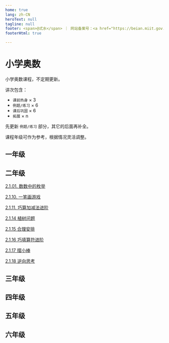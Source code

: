 ```yaml
---
home: true
lang: zh-CN
heroText: null
tagline: null
footer: <span>@弎水</span> ｜ 网站备案号：<a href="https://beian.miit.gov.cn/" target="_blank">粤ICP备2021176889号-1</a>
footerHtml: true

---
```


# 小学奥数

小学奥数课程，不定期更新。

讲次包含：
* `课前热身` × 3
* `例题/练习` × 6
* `课后巩固` × 6
* `拓展` × n

先更新 `例题/练习` 部分，其它的后面再补全。

课程年级可作为参考，根据情况灵活调整。

## 一年级

## 二年级

[2.1.01. 数数中的枚举](./02/2-1-01-数数中的枚举)

[2.1.10. 一笔画游戏](./02/2-1-10-一笔画游戏)

[2.1.11. 巧算加减法进阶](./02/2-1-11-巧算加减法进阶)

[2.1.14 植树问题](./02/2-1-14-植树问题)

[2.1.15 合理安排](./02/2-1-15-合理安排)

[2.1.16 巧填算符进阶](./02/2-1-16-巧填算符进阶)

[2.1.17 摆小棒](./02/2-1-17-摆小棒)

[2.1.18 逆向思考](/02/)
[](/02/)
[](/02/)
[](/02/)
[](/02/)
[](/02/)
[](/02/)
[](/02/)
[](/02/)
[](/02/)
[](/02/)

## 三年级

## 四年级

## 五年级

## 六年级
